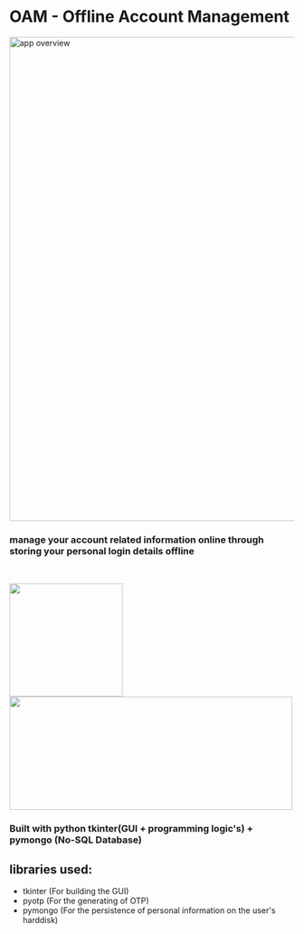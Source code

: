# OAM - Offline Account Management
<img width="855" alt="app overview" src="https://user-images.githubusercontent.com/22993048/112654421-56556480-8e8a-11eb-8975-ae82386c118b.png">
<h3>manage your account related information online through storing your personal login details offline</h3>
<br>
<p float='left'>
  <img src="https://user-images.githubusercontent.com/22993048/112653085-0d50e080-8e89-11eb-88b3-4a67407579b6.png" width=200 height=200 />
  <img src="https://user-images.githubusercontent.com/22993048/112653914-d5966880-8e89-11eb-9cd0-41172ed691bf.png" width=500 height=200 />
</p>
<h3>Built with python tkinter(GUI + programming logic's) + pymongo (No-SQL Database)</h3>

## libraries used:

- tkinter (For building the GUI)
- pyotp (For the generating of OTP)
- pymongo (For the persistence of personal information on the user's harddisk)
